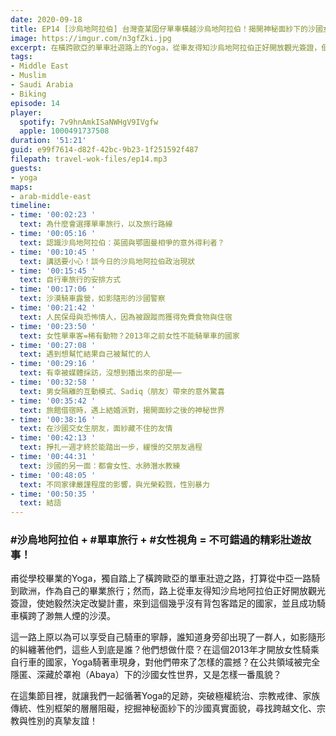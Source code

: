 ```yaml
---
date: 2020-09-18
title: EP14 [沙烏地阿拉伯] 台灣查某囡仔單車橫越沙烏地阿拉伯！揭開神秘面紗下的沙國女性世界 ft. 單車背包客Yoga
image: https://imgur.com/n3gfZki.jpg
excerpt: 在橫跨歐亞的單車壯遊路上的Yoga，從車友得知沙烏地阿拉伯正好開放觀光簽證，便毅然決定改變計畫，來到這個幾乎沒有背包客踏足的國家，並且成功騎車橫跨了渺無人煙的沙漠。在這集節目裡，就讓我們一起循著Yoga的足跡，突破極權統治、宗教戒律、家族傳統、性別框架的層層阻礙，挖掘神秘面紗下的沙國真實面貌，尋找跨越文化、宗教與性別的真摯友誼！
tags:
- Middle East
- Muslim
- Saudi Arabia
- Biking
episode: 14
player:
  spotify: 7v9hnAmkISaNWHgV9IVgfw
  apple: 1000491737508
duration: '51:21'
guid: e99f7614-d82f-42bc-9b23-1f251592f487
filepath: travel-wok-files/ep14.mp3
guests:
- yoga
maps:
- arab-middle-east
timeline:
- time: '00:02:23 '
  text: 為什麼會選擇單車旅行，以及旅行路線
- time: '00:05:16 '
  text: 認識沙烏地阿拉伯：英國與鄂圖曼相爭的意外得利者？
- time: '00:10:45 '
  text: 講話要小心！談今日的沙烏地阿拉伯政治現狀
- time: '00:15:45 '
  text: 自行車旅行的安排方式
- time: '00:17:06 '
  text: 沙漠騎車露營，如影隨形的沙國警察
- time: '00:21:42 '
  text: 人民保母與恐怖情人，因為被跟蹤而獲得免費食物與住宿
- time: '00:23:50 '
  text: 女性單車客=稀有動物？2013年之前女性不能騎單車的國家
- time: '00:27:08 '
  text: 遇到想幫忙結果自己被幫忙的人
- time: '00:29:16 '
  text: 有幸被媒體採訪，沒想到播出來的卻是⋯⋯
- time: '00:32:58 '
  text: 男女隔離的互動模式、Sadiq（朋友）帶來的意外驚喜
- time: '00:35:42 '
  text: 旅館借宿時，遇上結婚派對，揭開面紗之後的神秘世界
- time: '00:38:16 '
  text: 在沙國交女生朋友，面紗藏不住的友情
- time: '00:42:13 '
  text: 掙扎一週才終於能踏出一步，緩慢的交朋友過程
- time: '00:44:31 '
  text: 沙國的另一面：都會女性、水肺潛水教練
- time: '00:48:05 '
  text: 不同家律嚴謹程度的影響，與光榮殺戮，性別暴力
- time: '00:50:35 '
  text: 結語
---
```


### #沙烏地阿拉伯 + #單車旅行 + #女性視角 = 不可錯過的精彩壯遊故事！

甫從學校畢業的Yoga，獨自踏上了橫跨歐亞的單車壯遊之路，打算從中亞一路騎到歐洲，作為自己的畢業旅行；然而，路上從車友得知沙烏地阿拉伯正好開放觀光簽證，使她毅然決定改變計畫，來到這個幾乎沒有背包客踏足的國家，並且成功騎車橫跨了渺無人煙的沙漠。

這一路上原以為可以享受自己騎車的寧靜，誰知道身旁卻出現了一群人，如影隨形的糾纏著他們，這些人到底是誰？他們想做什麼？在這個2013年才開放女性騎乘自行車的國家，Yoga騎著車現身，對他們帶來了怎樣的震撼？在公共領域被完全隱匿、深藏於罩袍（Abaya）下的沙國女性世界，又是怎樣一番風貌？

在這集節目裡，就讓我們一起循著Yoga的足跡，突破極權統治、宗教戒律、家族傳統、性別框架的層層阻礙，挖掘神秘面紗下的沙國真實面貌，尋找跨越文化、宗教與性別的真摯友誼！



